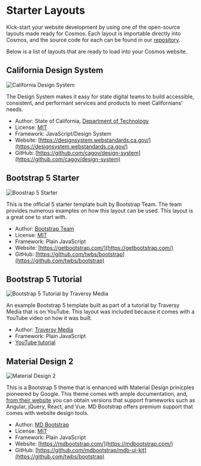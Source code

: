 # Starter Layouts
Kick-start your website development by using one of the open-source layouts made ready for Cosmos. Each layout is importable directly into Cosmos, and the source code for each can be found in our [repository](https://github.com/CosmosSoftware/Cosmos.Starter.Layouts).

Below is a list of layouts that are ready to load into your Cosmos website.

## California Design System

![California Design System](https://cosmos-layouts.moonrise.net/Layouts/ca-ds/preview.jpg)

The Design System makes it easy for state digital teams to build accessible, consistent, and performant services and products to meet Californians’ needs.

* Author: State of California, [Department of Technology](https://github.com/twbs/bootstrap/blob/main/LICENSE)
* License: [MIT](https://github.com/twbs/bootstrap/blob/main/LICENSE)
* Framework: JavaScript/Design System
* Website: [https://designsystem.webstandards.ca.gov/](https://designsystem.webstandards.ca.gov/)
* GitHub: [https://github.com/cagov/design-system](https://github.com/cagov/design-system)

## Bootstrap 5 Starter

![Boostrap 5 Starter](https://cosmos-layouts.moonrise.net/Layouts/bs5-strt/preview.jpg)

This is the official 5 starter template built by Bootstrap Team. The team provides numerous examples on how this layout can be used. This layout is a great one to start with.

* Author: [Bootstrap Team](https://getbootstrap.com/)
* License: [MIT](https://github.com/twbs/bootstrap/blob/main/LICENSE)
* Framework: Plain JavaScript
* Website: [https://getbootstrap.com/](https://getbootstrap.com/)
* GitHub: [https://github.com/twbs/bootstrap](https://github.com/twbs/bootstrap)

## Bootstrap 5 Tutorial

![Bootstrap 5 Tutorial by Traversy Media](https://cosmos-layouts.moonrise.net/Layouts/tm-dev/preview.jpg)
 
An example Bootstrap 5 template built as part of a tutorial by Traversy Media that is on YouTube. This layout was included because it comes with a YouTube video on how it was built.

* Author: [Traversy Media](https://traversymedia.com/)
* Framework: Plain JavaScript
* [YouTube tutorial](https://www.youtube.com/watch?v=4sosXZsdy-s)

## Material Design 2

![Material Design 2](https://cosmos-layouts.moonrise.net/Layouts/mdb-cfc/preview.jpg)

This is a Bootstrap 5 theme that is enhanced with Material Design prinicples pioneered by Google. This theme comes with ample documentation, and, [from their website](https://mdbootstrap.com/) you can obtain versions that support frameworks such as Angular, jQuery, React, and Vue.  MD Bootstrap offers premium support that comes with website design tools.

* Author: [MD Bootstrap](https://mdbootstrap.com/)
* License: [MIT](https://github.com/mdbootstrap/mdb-ui-kit/blob/master/LICENSE)
* Framework: Plain JavaScript
* Website: [https://mdbootstrap.com/](https://mdbootstrap.com/)
* GitHub: [https://github.com/mdbootstrap/mdb-ui-kit](https://github.com/twbs/bootstrap)
